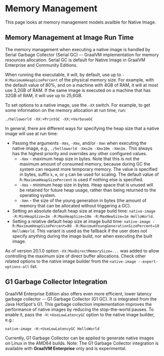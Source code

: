 # Memory Management

This page looks at memory management models availble for Native Image.

## Memory Management at Image Run Time

The memory management when executing a native image is handled by Serial Garbage
Collector (Serial GC) -- GraalVM implementation for memory resources allocation.
Serial GC is default for Native Image in GraalVM Enterprise and Community Editions.

When running the executable, it will, by default, use up to
`-H:MaximumHeapSizePercent` of the physical memory size. For example, with the
default value of 80%, and on a machine with 4GB of RAM, it will at most use
3,2GB of RAM. If the same image is executed on a machine that has 32GB of RAM,
it will use up to 25,6GB.

To set options to a native image, use the `-XX` switch. For example, to get some information on the memory allocation at run time, run:
```
./helloworld -XX:+PrintGC -XX:+VerboseGC
```

In general, there are different ways for specifying the heap size that a native image will use at run time:
* Passing the arguments `-Xms`, `-Xmx`, and/or `-Xmn` when executing the native image, e.g., `./helloworld -Xms2m -Xmx10m -Xmn1m.` This always has the highest priority and overrides any other configured values.
  * `-Xmx` - maximum heap size in bytes. Note that this is not the maximum amount of consumed memory, because during GC the system can request more temporary memory. The value is specified in bytes, suffix `k`, `m`, or `g` can be used for scaling. The default value of `R:MaximumHeapSizePercent` is used if nothing else is specified.
  * `-Xms` - minimum heap size in bytes. Heap space that is unused will be retained for future heap usage, rather than being returned to the operating system.
  * `-Xmn` - the size of the young generation in bytes (the amount of memory that can be allocated without triggering a GC).
* Setting an absolute default heap size at image build time: `native-image -R:MinHeapSize=2m -R:MaxHeapSize=10m -R:MaxNewSize=1m HelloWorld`.
* Setting a relative default heap size at image build time: `native-image -R:MaximumHeapSizePercent=80 -R:MaximumYoungGenerationSizePercent=10 HelloWorld`. This variant is used as the fallback if the user does not specify anything during the image build, nor when executing the built image.

As of version 20.1.0 option `-XX:MaxDirectMemorySize=...` was added to allow
controlling the maximum size of direct buffer allocations. Check other related options to the native image builder from the `native-image --expert-options-all` list.

## G1 Garbage Collector Integration

GraalVM Enterprise Edition also offers even more efficient, lower latency garbage collector -- G1 Garbage Collector (G1 GC).
It is integrated from the Java HotSpot's G1. This garbage collection implementation
improves the performance of native images by reducing the stop-the-world pauses.
To enable it, pass the `-H:+UseLowLatencyGC` option to the native image builder, e.g.:
```
native-image -H:+UseLowLatencyGC HelloWorld
```

Currently, G1 Garbage Collector can be applied to generate native images on Linux in the AMD64 builds.
Note: The G1 Garbage Collector integration is available with **GraalVM Enterprise** only and is experimental.
